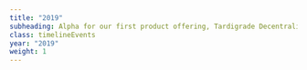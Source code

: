 ```yaml
---
title: "2019"
subheading: Alpha for our first product offering, Tardigrade Decentralized Cloud Object Storage.
class: timelineEvents
year: "2019"
weight: 1
---
```

